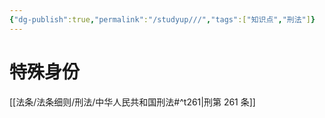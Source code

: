 ```yaml
---
{"dg-publish":true,"permalink":"/studyup///","tags":["知识点","刑法"]}
---
```


# 特殊身份
[[法条/法条细则/刑法/中华人民共和国刑法#^t261\|刑第 261 条]]